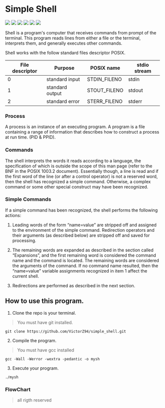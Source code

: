 # Simple Shell

![](https://img.shields.io/badge/Tackeshi%20Ramirez-Holberton__School-red) ![](https://img.shields.io/badge/Victor%20Zuluaga-Holberton__School-red) ![](https://img.shields.io/badge/Linux-Bash-lightgrey) ![](https://img.shields.io/badge/Project-Shell-lightgrey) ![](https://img.shields.io/badge/Release-v1.0-blue) ![](https://img.shields.io/badge/Issues-Memory__leaks-blue)


Shell is a program's computer that receives commands from prompt of the terminal. This program reads lines from either a file or the terminal, interprets them, and generally executes other commands.

Shell works with the follow standard files descriptor POSIX.


| File descriptor | Purpose       |  POSIX name  | stdio stream |
|   ------------  | ------------- | ------------ | ------------ |
|       0         |standard input | STDIN_FILENO |   stdin      |
|       1         |standard output| STOUT_FILENO |   stdout     |
|       2         |standard error | STERR_FILENO |   stderr     |


### Process 

A process is an instance of an executing program. A program is a file containing a range of information that describes how to construct a process at run time. (PID & PPID).


### Commands

The shell interprets the words it reads according to a language, the specification of which is outside the scope of this man page (refer to the BNF in the POSIX 1003.2 document).  Essentially though, a line is read and if the first word of the line (or after a control operator) is not a reserved word, then the shell has recognized a simple command. Otherwise, a complex command or some other special construct may have been recognized.

### Simple Commands

If a simple command has been recognized, the shell performs the following actions:

1. Leading words of the form “name=value” are stripped off and assigned to the environment of the simple command.  Redirection operators and their arguments (as described below) are stripped off and saved for processing.

2. The remaining words are expanded as described in the section called “Expansions”, and the first remaining word is considered the command name and the command is located.  The remaining words are considered the arguments of the command. If no command name resulted, then the “name=value” variable assignments recognized in item 1 affect the current shell.

3. Redirections are performed as described in the next section.

## How to use this program.

1. Clone the repo is your terminal.
>You must have git installed.

` git clone https://github.com/VictorZ94/simple_shell.git  `

2. Compile the program.
>You must have gcc installed

` gcc -Wall -Werror -wextra -pedantic -o mysh `

 3.  Execute your program.

` ./mysh `

### FlowChart

> all rigth reserved 

